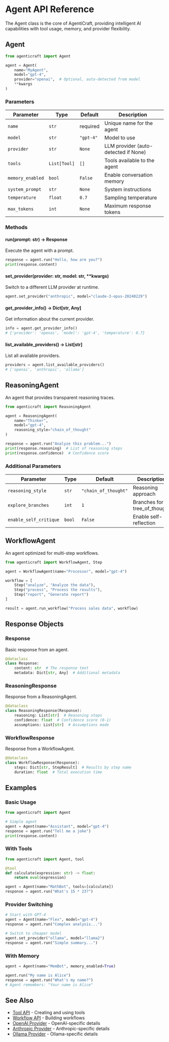 # Agent API Reference

The Agent class is the core of AgentiCraft, providing intelligent AI capabilities with tool usage, memory, and provider flexibility.

## Agent

```python
from agenticraft import Agent

agent = Agent(
    name="MyAgent",
    model="gpt-4",
    provider="openai",  # Optional, auto-detected from model
    **kwargs
)
```

### Parameters

| Parameter | Type | Default | Description |
|-----------|------|---------|-------------|
| `name` | `str` | required | Unique name for the agent |
| `model` | `str` | `"gpt-4"` | Model to use |
| `provider` | `str` | `None` | LLM provider (auto-detected if None) |
| `tools` | `List[Tool]` | `[]` | Tools available to the agent |
| `memory_enabled` | `bool` | `False` | Enable conversation memory |
| `system_prompt` | `str` | `None` | System instructions |
| `temperature` | `float` | `0.7` | Sampling temperature |
| `max_tokens` | `int` | `None` | Maximum response tokens |

### Methods

#### run(prompt: str) -> Response

Execute the agent with a prompt.

```python
response = agent.run("Hello, how are you?")
print(response.content)
```

#### set_provider(provider: str, model: str, **kwargs)

Switch to a different LLM provider at runtime.

```python
agent.set_provider("anthropic", model="claude-3-opus-20240229")
```

#### get_provider_info() -> Dict[str, Any]

Get information about the current provider.

```python
info = agent.get_provider_info()
# {'provider': 'openai', 'model': 'gpt-4', 'temperature': 0.7}
```

#### list_available_providers() -> List[str]

List all available providers.

```python
providers = agent.list_available_providers()
# ['openai', 'anthropic', 'ollama']
```

## ReasoningAgent

An agent that provides transparent reasoning traces.

```python
from agenticraft import ReasoningAgent

agent = ReasoningAgent(
    name="Thinker",
    model="gpt-4",
    reasoning_style="chain_of_thought"
)

response = agent.run("Analyze this problem...")
print(response.reasoning)  # List of reasoning steps
print(response.confidence)  # Confidence score
```

### Additional Parameters

| Parameter | Type | Default | Description |
|-----------|------|---------|-------------|
| `reasoning_style` | `str` | `"chain_of_thought"` | Reasoning approach |
| `explore_branches` | `int` | `1` | Branches for tree_of_thought |
| `enable_self_critique` | `bool` | `False` | Enable self-reflection |

## WorkflowAgent

An agent optimized for multi-step workflows.

```python
from agenticraft import WorkflowAgent, Step

agent = WorkflowAgent(name="Processor", model="gpt-4")

workflow = [
    Step("analyze", "Analyze the data"),
    Step("process", "Process the results"),
    Step("report", "Generate report")
]

result = agent.run_workflow("Process sales data", workflow)
```

## Response Objects

### Response

Basic response from an agent.

```python
@dataclass
class Response:
    content: str  # The response text
    metadata: Dict[str, Any]  # Additional metadata
```

### ReasoningResponse

Response from a ReasoningAgent.

```python
@dataclass 
class ReasoningResponse(Response):
    reasoning: List[str]  # Reasoning steps
    confidence: float  # Confidence score (0-1)
    assumptions: List[str]  # Assumptions made
```

### WorkflowResponse

Response from a WorkflowAgent.

```python
@dataclass
class WorkflowResponse(Response):
    steps: Dict[str, StepResult]  # Results by step name
    duration: float  # Total execution time
```

## Examples

### Basic Usage

```python
from agenticraft import Agent

# Simple agent
agent = Agent(name="Assistant", model="gpt-4")
response = agent.run("Tell me a joke")
print(response.content)
```

### With Tools

```python
from agenticraft import Agent, tool

@tool
def calculate(expression: str) -> float:
    return eval(expression)

agent = Agent(name="MathBot", tools=[calculate])
response = agent.run("What's 15 * 23?")
```

### Provider Switching

```python
# Start with GPT-4
agent = Agent(name="Flex", model="gpt-4")
response = agent.run("Complex analysis...")

# Switch to cheaper model
agent.set_provider("ollama", model="llama2")
response = agent.run("Simple summary...")
```

### With Memory

```python
agent = Agent(name="MemBot", memory_enabled=True)

agent.run("My name is Alice")
response = agent.run("What's my name?")
# Agent remembers: "Your name is Alice"
```

## See Also

- [Tool API](tool.md) - Creating and using tools
- [Workflow API](workflow.md) - Building workflows
- [OpenAI Provider](providers/openai.md) - OpenAI-specific details
- [Anthropic Provider](providers/anthropic.md) - Anthropic-specific details
- [Ollama Provider](providers/ollama.md) - Ollama-specific details
